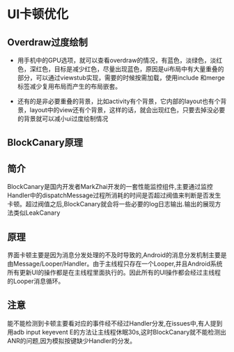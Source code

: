 # UI卡顿优化
## Overdraw过度绘制

* 用手机中的GPU选项，就可以查看overdraw的情况，有蓝色，淡绿色，淡红色，深红色，目标是减少红色，尽量出现蓝色，原因是ui布局中有大量重叠的部分，可以通过viewstub实现，需要的时候按需加载，使用include 和merge标签减少复用布局而产生的布局嵌套。

* 还有的是非必要重叠的背景，比如activity有个背景，它内部的layout也有个背景，layout中的view还有个背景，这样的话，就会出现红色，只要去掉没必要的背景就可以减小ui过度绘制情况

## BlockCanary原理

## 简介
BlockCanary是国内开发者MarkZhai开发的一套性能监控组件,主要通过监控Handler中的dispatchMessage过程所消耗的时间是否超过阀值来判断是否发生卡顿。超过阀值之后,BlockCanary就会将一些必要的log日志输出.输出的展现方法类似LeakCanary

## 原理
界面卡顿主要是因为消息分发处理的不及时导致的,Android的消息分发机制主要是由Message/Looper/Handler。由于主线程只存在一个Looper,并且Android系统所有更新UI的操作都是在主线程里面执行的。因此所有的UI操作都会经过主线程的Looper消息循环。

## 注意
能不能检测到卡顿主要看对应的事件经不经过Handler分发,在issues中,有人提到用adb input keyevent E的方法让主线程休眠30s,这时BlockCanary就不能检测出ANR的问题,因为模拟按键缺少Handler的分发。
